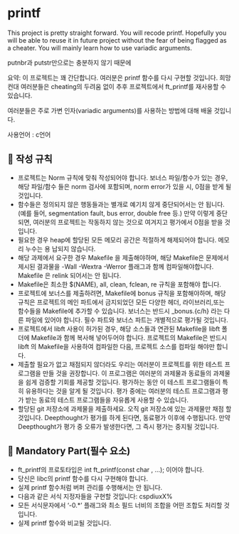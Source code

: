 # printf

This project is pretty straight forward. You will recode printf. Hopefully you will be able to reuse it in future project without the fear of being flagged as a cheater. You will mainly learn how to use variadic arguments.

putnbr과 putstr만으로는 충분하지 않기 때문에

요약: 이 프로젝트는 꽤 간단합니다. 여러분은 printf 함수를 다시 구현할 것입니다. 희망컨대 여러분들은 cheating의 두려움 없이 추후 프로젝트에서 ft_printf를 재사용할 수 있습니다.

여러분들은 주로 가변 인자(variadic arguments)를 사용하는 방법에 대해 배울 것입니다.

사용언어 : c언어

## :blue_book: 작성 규칙
+ 프로젝트는 Norm 규칙에 맞춰 작성되어야 합니다. 보너스 파일/함수가 있는 경우,해당 파일/함수 들은 norm 검사에 포함되며, norm error가 있을 시, 0점을 받게 될것입니다.
+ 함수들은 정의되지 않은 행동들과는 별개로 예기치 않게 중단되어서는 안 됩니다.(예를 들어, segmentation fault, bus error, double free 등.) 만약 이렇게 중단되면, 여러분의 프로젝트는 작동하지 않는 것으로 여겨지고 평가에서 0점을 받을 것입니다.
+ 필요한 경우 heap에 할당된 모든 메모리 공간은 적절하게 해제되어야 합니다. 메모리 누수는 용 납되지 않습니다.
+ 해당 과제에서 요구한 경우 Makefile 을 제출해야하며, 해당 Makefile은 문제에서 제시된 결과물을 -Wall -Wextra -Werror 플래그과 함께 컴파일해야합니다. Makefile 은 relink 되어서는 안 됩니다.
+ Makefile은 최소한 $(NAME), all, clean, fclean, re 규칙을 포함해야 합니다.
+ 프로젝트에 보너스를 제출하려면, Makefile에 bonus 규칙을 포함해야하며, 해당 규칙은 프로젝트의 메인 파트에서 금지되었던 모든 다양한 헤더, 라이브러리,또는 함수들을 Makefile에 추가할 수 있습니다. 보너스는 반드시 _bonus.{c/h} 라는 다른 파일에 있어야 합니다. 필수 파트와 보너스 파트는 개별적으로 평가될 것입니다.
+ 프로젝트에서 libft 사용이 허가된 경우, 해당 소스들과 연관된 Makefile을 libft 폴더에 Makefile과 함께 복사해 넣어두어야 합니다. 프로젝트의 Makefile은 반드시 libft 의 Makefile을 사용하여 컴파일한 다음, 프로젝트 소스를 컴파일 해야만 합니다.
+ 제출할 필요가 없고 채점되지 않더라도 우리는 여러분이 프로젝트를 위한 테스트 프로그램을 만들 것을 권장합니다. 이 프로그램은 여러분의 과제물과 동료들의 과제물을 쉽게 검증할 기회를 제공할 것입니다. 평가하는 동안 이 테스트 프로그램들이 특히 유용하다는 것을 알게 될 것입니다. 평가 중에는 여러분의 테스트 프로그램과 평가 받는 동료의 테스트 프로그램들을 자유롭게 사용할 수 있습니다.
+ 할당된 git 저장소에 과제물을 제출하세요. 오직 git 저장소에 있는 과제물만 채점 할 것입니다. Deepthought가 평가를 하게 된다면, 동료평가 이후에 수행됩니다. 만약 Deepthought가 평가 중 오류가 발생한다면, 그 즉시 평가는 중지될 것입니다.

## :blue_book: Mandatory Part(필수 요소)

+ ft_printf의 프로토타입은 int ft_printf(const char , …); 이어야 합니다.
+ 당신은 libc의 printf 함수를 다시 구현해야 합니다.
+ 실제 printf 함수처럼 버퍼 관리를 수행해서는 안 됩니다.
+ 다음과 같은 서식 지정자들을 구현할 것입니다: cspdiuxX%
+ 모든 서식문자에서 ‘-0.*’ 플래그와 최소 필드 너비의 조합을 어떤 조합도 처리할 것입니다.
+ 실제 printf 함수와 비교될 것입니다.


